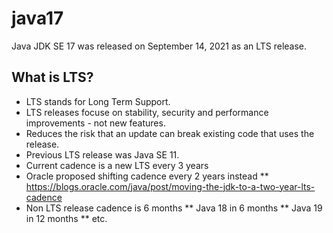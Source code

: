 # java17

Java JDK SE 17 was released on September 14, 2021 as an LTS release.

## What is LTS?

* LTS stands for Long Term Support.
* LTS releases focuse on stability, security and performance improvements - not new features.
* Reduces the risk that an update can break existing code that uses the release.
* Previous LTS release was Java SE 11.
* Current cadence is a new LTS every 3 years
* Oracle proposed shifting cadence every 2 years instead
** https://blogs.oracle.com/java/post/moving-the-jdk-to-a-two-year-lts-cadence
* Non LTS release cadence is 6 months
** Java 18 in 6 months
** Java 19 in 12 months 
** etc.


